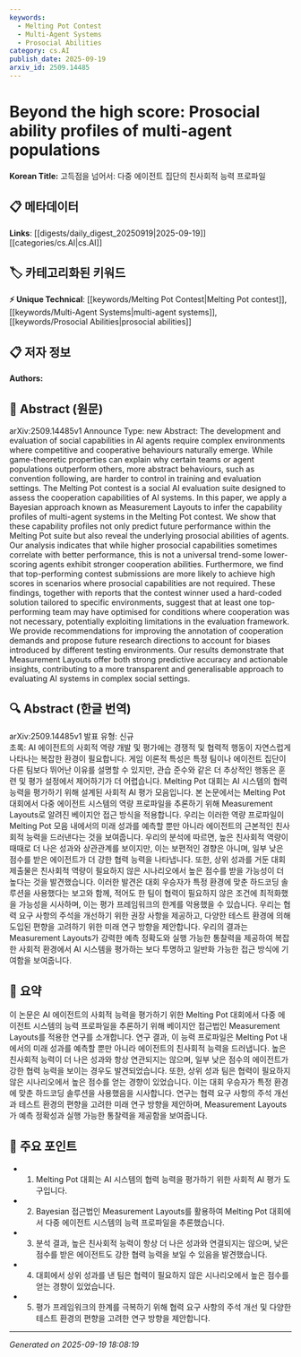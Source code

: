 ```yaml
---
keywords:
  - Melting Pot Contest
  - Multi-Agent Systems
  - Prosocial Abilities
category: cs.AI
publish_date: 2025-09-19
arxiv_id: 2509.14485
---
```


<!-- KEYWORD_LINKING_METADATA:
{
  "processed_timestamp": "2025-09-22 21:54:53.616419",
  "vocabulary_version": "1.0",
  "selected_keywords": [
    "Melting Pot Contest",
    "Multi-Agent Systems",
    "Prosocial Abilities"
  ],
  "rejected_keywords": [
    "Bayesian Methods"
  ],
  "similarity_scores": {
    "Melting Pot Contest": 0.8,
    "Multi-Agent Systems": 0.78,
    "Prosocial Abilities": 0.77
  },
  "extraction_method": "AI_prompt_based",
  "budget_applied": true
}
-->


# Beyond the high score: Prosocial ability profiles of multi-agent populations

**Korean Title:** 고득점을 넘어서: 다중 에이전트 집단의 친사회적 능력 프로파일

## 📋 메타데이터

**Links**: [[digests/daily_digest_20250919|2025-09-19]]   [[categories/cs.AI|cs.AI]]

## 🏷️ 카테고리화된 키워드
**⚡ Unique Technical**: [[keywords/Melting Pot Contest|Melting Pot contest]], [[keywords/Multi-Agent Systems|multi-agent systems]], [[keywords/Prosocial Abilities|prosocial abilities]]

## 📋 저자 정보

**Authors:** 

## 📄 Abstract (원문)

arXiv:2509.14485v1 Announce Type: new 
Abstract: The development and evaluation of social capabilities in AI agents require complex environments where competitive and cooperative behaviours naturally emerge. While game-theoretic properties can explain why certain teams or agent populations outperform others, more abstract behaviours, such as convention following, are harder to control in training and evaluation settings. The Melting Pot contest is a social AI evaluation suite designed to assess the cooperation capabilities of AI systems. In this paper, we apply a Bayesian approach known as Measurement Layouts to infer the capability profiles of multi-agent systems in the Melting Pot contest. We show that these capability profiles not only predict future performance within the Melting Pot suite but also reveal the underlying prosocial abilities of agents. Our analysis indicates that while higher prosocial capabilities sometimes correlate with better performance, this is not a universal trend-some lower-scoring agents exhibit stronger cooperation abilities. Furthermore, we find that top-performing contest submissions are more likely to achieve high scores in scenarios where prosocial capabilities are not required. These findings, together with reports that the contest winner used a hard-coded solution tailored to specific environments, suggest that at least one top-performing team may have optimised for conditions where cooperation was not necessary, potentially exploiting limitations in the evaluation framework. We provide recommendations for improving the annotation of cooperation demands and propose future research directions to account for biases introduced by different testing environments. Our results demonstrate that Measurement Layouts offer both strong predictive accuracy and actionable insights, contributing to a more transparent and generalisable approach to evaluating AI systems in complex social settings.

## 🔍 Abstract (한글 번역)

arXiv:2509.14485v1 발표 유형: 신규  
초록: AI 에이전트의 사회적 역량 개발 및 평가에는 경쟁적 및 협력적 행동이 자연스럽게 나타나는 복잡한 환경이 필요합니다. 게임 이론적 특성은 특정 팀이나 에이전트 집단이 다른 팀보다 뛰어난 이유를 설명할 수 있지만, 관습 준수와 같은 더 추상적인 행동은 훈련 및 평가 설정에서 제어하기가 더 어렵습니다. Melting Pot 대회는 AI 시스템의 협력 능력을 평가하기 위해 설계된 사회적 AI 평가 모음입니다. 본 논문에서는 Melting Pot 대회에서 다중 에이전트 시스템의 역량 프로파일을 추론하기 위해 Measurement Layouts로 알려진 베이지안 접근 방식을 적용합니다. 우리는 이러한 역량 프로파일이 Melting Pot 모음 내에서의 미래 성과를 예측할 뿐만 아니라 에이전트의 근본적인 친사회적 능력을 드러낸다는 것을 보여줍니다. 우리의 분석에 따르면, 높은 친사회적 역량이 때때로 더 나은 성과와 상관관계를 보이지만, 이는 보편적인 경향은 아니며, 일부 낮은 점수를 받은 에이전트가 더 강한 협력 능력을 나타냅니다. 또한, 상위 성과를 거둔 대회 제출물은 친사회적 역량이 필요하지 않은 시나리오에서 높은 점수를 받을 가능성이 더 높다는 것을 발견했습니다. 이러한 발견은 대회 우승자가 특정 환경에 맞춘 하드코딩 솔루션을 사용했다는 보고와 함께, 적어도 한 팀이 협력이 필요하지 않은 조건에 최적화했을 가능성을 시사하며, 이는 평가 프레임워크의 한계를 악용했을 수 있습니다. 우리는 협력 요구 사항의 주석을 개선하기 위한 권장 사항을 제공하고, 다양한 테스트 환경에 의해 도입된 편향을 고려하기 위한 미래 연구 방향을 제안합니다. 우리의 결과는 Measurement Layouts가 강력한 예측 정확도와 실행 가능한 통찰력을 제공하여 복잡한 사회적 환경에서 AI 시스템을 평가하는 보다 투명하고 일반화 가능한 접근 방식에 기여함을 보여줍니다.

## 📝 요약

이 논문은 AI 에이전트의 사회적 능력을 평가하기 위한 Melting Pot 대회에서 다중 에이전트 시스템의 능력 프로파일을 추론하기 위해 베이지안 접근법인 Measurement Layouts를 적용한 연구를 소개합니다. 연구 결과, 이 능력 프로파일은 Melting Pot 내에서의 미래 성과를 예측할 뿐만 아니라 에이전트의 친사회적 능력을 드러냅니다. 높은 친사회적 능력이 더 나은 성과와 항상 연관되지는 않으며, 일부 낮은 점수의 에이전트가 강한 협력 능력을 보이는 경우도 발견되었습니다. 또한, 상위 성과 팀은 협력이 필요하지 않은 시나리오에서 높은 점수를 얻는 경향이 있었습니다. 이는 대회 우승자가 특정 환경에 맞춘 하드코딩 솔루션을 사용했음을 시사합니다. 연구는 협력 요구 사항의 주석 개선과 테스트 환경의 편향을 고려한 미래 연구 방향을 제안하며, Measurement Layouts가 예측 정확성과 실행 가능한 통찰력을 제공함을 보여줍니다.

## 🎯 주요 포인트

- 1. Melting Pot 대회는 AI 시스템의 협력 능력을 평가하기 위한 사회적 AI 평가 도구입니다.

- 2. Bayesian 접근법인 Measurement Layouts를 활용하여 Melting Pot 대회에서 다중 에이전트 시스템의 능력 프로파일을 추론했습니다.

- 3. 분석 결과, 높은 친사회적 능력이 항상 더 나은 성과와 연결되지는 않으며, 낮은 점수를 받은 에이전트도 강한 협력 능력을 보일 수 있음을 발견했습니다.

- 4. 대회에서 상위 성과를 낸 팀은 협력이 필요하지 않은 시나리오에서 높은 점수를 얻는 경향이 있었습니다.

- 5. 평가 프레임워크의 한계를 극복하기 위해 협력 요구 사항의 주석 개선 및 다양한 테스트 환경의 편향을 고려한 연구 방향을 제안합니다.

---

*Generated on 2025-09-19 18:08:19*